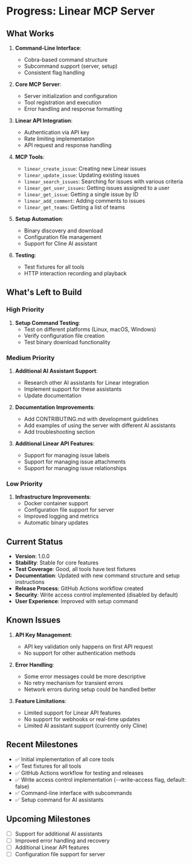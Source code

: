 # Progress: Linear MCP Server

## What Works
1. **Command-Line Interface**:
   - Cobra-based command structure
   - Subcommand support (server, setup)
   - Consistent flag handling

2. **Core MCP Server**:
   - Server initialization and configuration
   - Tool registration and execution
   - Error handling and response formatting

3. **Linear API Integration**:
   - Authentication via API key
   - Rate limiting implementation
   - API request and response handling

4. **MCP Tools**:
   - `linear_create_issue`: Creating new Linear issues
   - `linear_update_issue`: Updating existing issues
   - `linear_search_issues`: Searching for issues with various criteria
   - `linear_get_user_issues`: Getting issues assigned to a user
   - `linear_get_issue`: Getting a single issue by ID
   - `linear_add_comment`: Adding comments to issues
   - `linear_get_teams`: Getting a list of teams

5. **Setup Automation**:
   - Binary discovery and download
   - Configuration file management
   - Support for Cline AI assistant

6. **Testing**:
   - Test fixtures for all tools
   - HTTP interaction recording and playback

## What's Left to Build

### High Priority
1. **Setup Command Testing**:
   - Test on different platforms (Linux, macOS, Windows)
   - Verify configuration file creation
   - Test binary download functionality

### Medium Priority
1. **Additional AI Assistant Support**:
   - Research other AI assistants for Linear integration
   - Implement support for these assistants
   - Update documentation

2. **Documentation Improvements**:
   - Add CONTRIBUTING.md with development guidelines
   - Add examples of using the server with different AI assistants
   - Add troubleshooting section

3. **Additional Linear API Features**:
   - Support for managing issue labels
   - Support for managing issue attachments
   - Support for managing issue relationships

### Low Priority
1. **Infrastructure Improvements**:
   - Docker container support
   - Configuration file support for server
   - Improved logging and metrics
   - Automatic binary updates

## Current Status
- **Version**: 1.0.0
- **Stability**: Stable for core features
- **Test Coverage**: Good, all tools have test fixtures
- **Documentation**: Updated with new command structure and setup instructions
- **Release Process**: GitHub Actions workflow created
- **Security**: Write access control implemented (disabled by default)
- **User Experience**: Improved with setup command

## Known Issues
1. **API Key Management**:
   - API key validation only happens on first API request
   - No support for other authentication methods

2. **Error Handling**:
   - Some error messages could be more descriptive
   - No retry mechanism for transient errors
   - Network errors during setup could be handled better

3. **Feature Limitations**:
   - Limited support for Linear API features
   - No support for webhooks or real-time updates
   - Limited AI assistant support (currently only Cline)

## Recent Milestones
- ✅ Initial implementation of all core tools
- ✅ Test fixtures for all tools
- ✅ GitHub Actions workflow for testing and releases
- ✅ Write access control implementation (--write-access flag, default: false)
- ✅ Command-line interface with subcommands
- ✅ Setup command for AI assistants

## Upcoming Milestones
- [ ] Support for additional AI assistants
- [ ] Improved error handling and recovery
- [ ] Additional Linear API features
- [ ] Configuration file support for server

